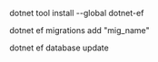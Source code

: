 dotnet tool install --global dotnet-ef

dotnet ef migrations add "mig_name"

dotnet ef database update